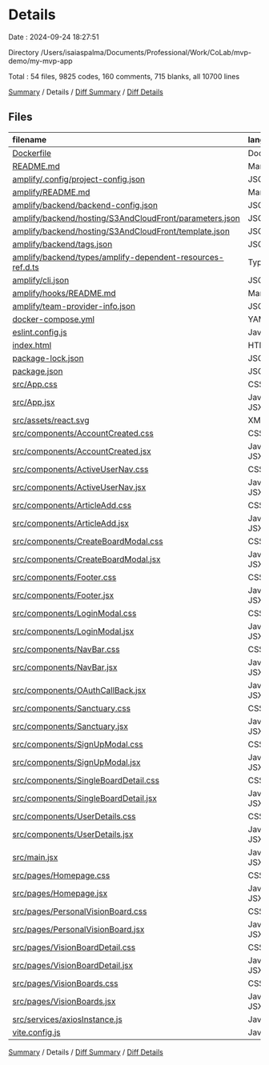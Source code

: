 # Details

Date : 2024-09-24 18:27:51

Directory /Users/isaiaspalma/Documents/Professional/Work/CoLab/mvp-demo/my-mvp-app

Total : 54 files,  9825 codes, 160 comments, 715 blanks, all 10700 lines

[Summary](results.md) / Details / [Diff Summary](diff.md) / [Diff Details](diff-details.md)

## Files
| filename | language | code | comment | blank | total |
| :--- | :--- | ---: | ---: | ---: | ---: |
| [Dockerfile](/Dockerfile) | Docker | 8 | 8 | 8 | 24 |
| [README.md](/README.md) | Markdown | 27 | 0 | 22 | 49 |
| [amplify/.config/project-config.json](/amplify/.config/project-config.json) | JSON | 17 | 0 | 0 | 17 |
| [amplify/README.md](/amplify/README.md) | Markdown | 7 | 0 | 2 | 9 |
| [amplify/backend/backend-config.json](/amplify/backend/backend-config.json) | JSON | 8 | 0 | 0 | 8 |
| [amplify/backend/hosting/S3AndCloudFront/parameters.json](/amplify/backend/hosting/S3AndCloudFront/parameters.json) | JSON | 3 | 0 | 0 | 3 |
| [amplify/backend/hosting/S3AndCloudFront/template.json](/amplify/backend/hosting/S3AndCloudFront/template.json) | JSON | 273 | 0 | 0 | 273 |
| [amplify/backend/tags.json](/amplify/backend/tags.json) | JSON | 10 | 0 | 0 | 10 |
| [amplify/backend/types/amplify-dependent-resources-ref.d.ts](/amplify/backend/types/amplify-dependent-resources-ref.d.ts) | TypeScript | 14 | 0 | 0 | 14 |
| [amplify/cli.json](/amplify/cli.json) | JSON | 64 | 0 | 0 | 64 |
| [amplify/hooks/README.md](/amplify/hooks/README.md) | Markdown | 4 | 0 | 4 | 8 |
| [amplify/team-provider-info.json](/amplify/team-provider-info.json) | JSON | 20 | 0 | 0 | 20 |
| [docker-compose.yml](/docker-compose.yml) | YAML | 12 | 0 | 2 | 14 |
| [eslint.config.js](/eslint.config.js) | JavaScript | 37 | 0 | 2 | 39 |
| [index.html](/index.html) | HTML | 13 | 0 | 1 | 14 |
| [package-lock.json](/package-lock.json) | JSON | 4,597 | 0 | 1 | 4,598 |
| [package.json](/package.json) | JSON | 39 | 0 | 1 | 40 |
| [src/App.css](/src/App.css) | CSS | 47 | 8 | 13 | 68 |
| [src/App.jsx](/src/App.jsx) | JavaScript JSX | 31 | 2 | 5 | 38 |
| [src/assets/react.svg](/src/assets/react.svg) | XML | 1 | 0 | 0 | 1 |
| [src/components/AccountCreated.css](/src/components/AccountCreated.css) | CSS | 56 | 0 | 7 | 63 |
| [src/components/AccountCreated.jsx](/src/components/AccountCreated.jsx) | JavaScript JSX | 30 | 2 | 6 | 38 |
| [src/components/ActiveUserNav.css](/src/components/ActiveUserNav.css) | CSS | 161 | 0 | 19 | 180 |
| [src/components/ActiveUserNav.jsx](/src/components/ActiveUserNav.jsx) | JavaScript JSX | 83 | 1 | 10 | 94 |
| [src/components/ArticleAdd.css](/src/components/ArticleAdd.css) | CSS | 60 | 10 | 11 | 81 |
| [src/components/ArticleAdd.jsx](/src/components/ArticleAdd.jsx) | JavaScript JSX | 80 | 4 | 6 | 90 |
| [src/components/CreateBoardModal.css](/src/components/CreateBoardModal.css) | CSS | 69 | 7 | 16 | 92 |
| [src/components/CreateBoardModal.jsx](/src/components/CreateBoardModal.jsx) | JavaScript JSX | 59 | 1 | 4 | 64 |
| [src/components/Footer.css](/src/components/Footer.css) | CSS | 136 | 3 | 23 | 162 |
| [src/components/Footer.jsx](/src/components/Footer.jsx) | JavaScript JSX | 64 | 3 | 5 | 72 |
| [src/components/LoginModal.css](/src/components/LoginModal.css) | CSS | 139 | 1 | 24 | 164 |
| [src/components/LoginModal.jsx](/src/components/LoginModal.jsx) | JavaScript JSX | 197 | 14 | 25 | 236 |
| [src/components/NavBar.css](/src/components/NavBar.css) | CSS | 184 | 0 | 39 | 223 |
| [src/components/NavBar.jsx](/src/components/NavBar.jsx) | JavaScript JSX | 34 | 0 | 3 | 37 |
| [src/components/OAuthCallBack.jsx](/src/components/OAuthCallBack.jsx) | JavaScript JSX | 18 | 3 | 8 | 29 |
| [src/components/Sanctuary.css](/src/components/Sanctuary.css) | CSS | 258 | 0 | 43 | 301 |
| [src/components/Sanctuary.jsx](/src/components/Sanctuary.jsx) | JavaScript JSX | 177 | 5 | 20 | 202 |
| [src/components/SignUpModal.css](/src/components/SignUpModal.css) | CSS | 115 | 0 | 20 | 135 |
| [src/components/SignUpModal.jsx](/src/components/SignUpModal.jsx) | JavaScript JSX | 185 | 9 | 21 | 215 |
| [src/components/SingleBoardDetail.css](/src/components/SingleBoardDetail.css) | CSS | 40 | 0 | 8 | 48 |
| [src/components/SingleBoardDetail.jsx](/src/components/SingleBoardDetail.jsx) | JavaScript JSX | 217 | 5 | 29 | 251 |
| [src/components/UserDetails.css](/src/components/UserDetails.css) | CSS | 123 | 0 | 22 | 145 |
| [src/components/UserDetails.jsx](/src/components/UserDetails.jsx) | JavaScript JSX | 206 | 11 | 19 | 236 |
| [src/main.jsx](/src/main.jsx) | JavaScript JSX | 10 | 1 | 3 | 14 |
| [src/pages/Homepage.css](/src/pages/Homepage.css) | CSS | 304 | 3 | 62 | 369 |
| [src/pages/Homepage.jsx](/src/pages/Homepage.jsx) | JavaScript JSX | 160 | 9 | 17 | 186 |
| [src/pages/PersonalVisionBoard.css](/src/pages/PersonalVisionBoard.css) | CSS | 328 | 6 | 48 | 382 |
| [src/pages/PersonalVisionBoard.jsx](/src/pages/PersonalVisionBoard.jsx) | JavaScript JSX | 237 | 16 | 22 | 275 |
| [src/pages/VisionBoardDetail.css](/src/pages/VisionBoardDetail.css) | CSS | 322 | 1 | 50 | 373 |
| [src/pages/VisionBoardDetail.jsx](/src/pages/VisionBoardDetail.jsx) | JavaScript JSX | 244 | 12 | 21 | 277 |
| [src/pages/VisionBoards.css](/src/pages/VisionBoards.css) | CSS | 145 | 0 | 22 | 167 |
| [src/pages/VisionBoards.jsx](/src/pages/VisionBoards.jsx) | JavaScript JSX | 113 | 6 | 11 | 130 |
| [src/services/axiosInstance.js](/src/services/axiosInstance.js) | JavaScript | 25 | 7 | 8 | 40 |
| [vite.config.js](/vite.config.js) | JavaScript | 14 | 2 | 2 | 18 |

[Summary](results.md) / Details / [Diff Summary](diff.md) / [Diff Details](diff-details.md)